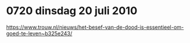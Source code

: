 # 0720 dinsdag 20 juli 2010
https://www.trouw.nl/nieuws/het-besef-van-de-dood-is-essentieel-om-goed-te-leven~b325e243/